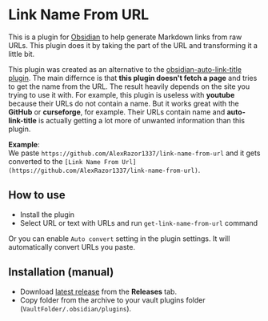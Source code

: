 # Link Name From URL

This is a plugin for [Obsidian](https://obsidian.md) to help generate Markdown links from raw URLs. This plugin does it by taking the part of the URL and transforming it a little bit.

This plugin was created as an alternative to the [obsidian-auto-link-title plugin](https://github.com/zolrath/obsidian-auto-link-title). The main differnce is that **this plugin doesn't fetch a page** and tries to get the name from the URL. The result heavily depends on the site you trying to use it with. For example, this plugin is useless with **youtube** because their URLs do not contain a name. But it works great with the **GitHub** or **curseforge**, for example. Their URLs contain name and **auto-link-title** is actually getting a lot more of unwanted information than this plugin.

**Example**:  
We paste `https://github.com/AlexRazor1337/link-name-from-url` and it gets converted to the `[Link Name From Url](https://github.com/AlexRazor1337/link-name-from-url)`.

## How to use

- Install the plugin
- Select URL or text with URLs and run `get-link-name-from-url` command

Or you can enable `Auto convert` setting in the plugin settings. It will automatically convert URLs you paste.

## Installation (manual)

- Download [latest release](https://github.com/AlexRazor1337/link-name-from-url/releases/latest/) from the **Releases** tab.
- Copy folder from the archive to your vault plugins folder (`VaultFolder/.obsidian/plugins`).
